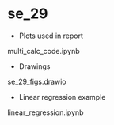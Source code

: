 # se_29

- Plots used in report

multi_calc_code.ipynb

- Drawings

se_29_figs.drawio

- Linear regression example

linear_regression.ipynb
